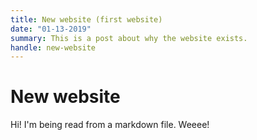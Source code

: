 ```yaml
---
title: New website (first website)
date: "01-13-2019"
summary: This is a post about why the website exists.
handle: new-website
---
```


# New website

Hi! I'm being read from a markdown file. Weeee!
